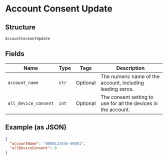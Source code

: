
# Account Consent Update

## Structure

`AccountConsentUpdate`

## Fields

| Name | Type | Tags | Description |
|  --- | --- | --- | --- |
| `account_name` | `str` | Optional | The numeric name of the account, including leading zeros. |
| `all_device_consent` | `int` | Optional | The consent setting to use for all the devices in the account. |

## Example (as JSON)

```json
{
  "accountName": "0000123456-00001",
  "allDeviceConsent": 0
}
```

